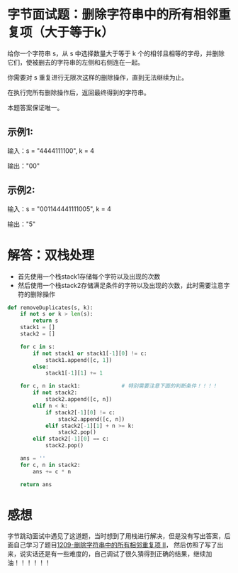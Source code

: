 # 字节面试题：删除字符串中的所有相邻重复项（大于等于k）

给你一个字符串 s，从 s 中选择数量大于等于 k 个的相邻且相等的字母，并删除它们，使被删去的字符串的左侧和右侧连在一起。

你需要对 s 重复进行无限次这样的删除操作，直到无法继续为止。

在执行完所有删除操作后，返回最终得到的字符串。

本题答案保证唯一。

## 示例1:

输入：s = "4444111100", k = 4 

输出："00"

## 示例2:

输入：s = "001144441111005", k = 4 

输出："5"


# 解答：双栈处理

* 首先使用一个栈stack1存储每个字符以及出现的次数
* 然后使用一个栈stack2存储满足条件的字符以及出现的次数，此时需要注意字符的删除操作


```python
def removeDuplicates(s, k):
    if not s or k > len(s):
        return s
    stack1 = []
    stack2 = []

    for c in s:
        if not stack1 or stack1[-1][0] != c:
            stack1.append([c, 1])
        else:
            stack1[-1][1] += 1

    for c, n in stack1:             # 特别需要注意下面的判断条件！！！！
        if not stack2:
            stack2.append([c, n])
        elif n < k:
            if stack2[-1][0] != c:
                stack2.append([c, n])
            elif stack2[-1][1] + n >= k:
                stack2.pop()
        elif stack2[-1][0] == c:
            stack2.pop()

    ans = ''
    for c, n in stack2:
        ans += c * n

    return ans
```

# 感想

字节跳动面试中遇见了这道题，当时想到了用栈进行解决，但是没有写出答案，后面自己学习了题目[1209-删除字符串中的所有相邻重复项 II](https://github.com/yyyaoyuan/Coding/blob/master/leetcode/Stack/1209-removeDuplicates.md)，
然后仿照了写了出来，说实话还是有一些难度的，自己调试了很久猜得到正确的结果，继续加油！！！！！！

